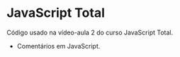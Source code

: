 # JavaScript Total

Código usado na vídeo-aula 2 do curso JavaScript Total.

* Comentários em JavaScript.
